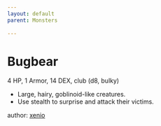 ```yaml
---
layout: default
parent: Monsters
  
---
```

# Bugbear
4 HP, 1 Armor, 14 DEX, club (d8, bulky)  
- Large, hairy, goblinoid-like creatures.  
- Use stealth to surprise and attack their victims.  





author: [xenio](https://xenioinabottle.blogspot.com/2021/02/classic-monsters-for-cairnito-part-1.html)
